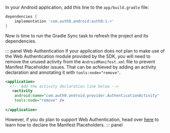 In your Android application, add this line to the `app/build.gradle` file:

```gradle
dependencies {
    implementation 'com.auth0.android:auth0:1.+'
}
```

Now is time to run the Gradle Sync task to refresh the project and its dependencies.

::: panel Web Authentication
If your application does not plan to make use of the Web Authentication module provided by the SDK, you will need to remove the unused activity from the `AndroidManifest.xml` file to prevent Manifest Placeholder issues. That can be achieved by adding an activity declaration and annotating it with `tools:node="remove"`.

```xml
<application>
  <!-- Add the activity declaration line below -->
   <activity
    android:name="com.auth0.android.provider.AuthenticationActivity"
    tools:node="remove" />
  
</application>
```

However, if you do plan to support Web Authentication, head over [here](https://auth0.com/docs/libraries/auth0-android#authentication-via-universal-login) to learn how to declare the Manifest Placeholders.
::: panel
